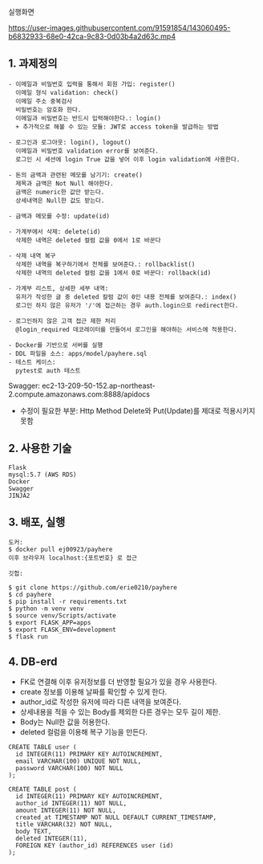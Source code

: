 실행화면

https://user-images.githubusercontent.com/91591854/143060495-b6832933-68e0-42ca-9c83-0d03b4a2d63c.mp4




## 1. 과제정의

```
- 이메일과 비밀번호 입력을 통해서 회원 가입: register()
  이메일 형식 validation: check()
  이메일 주소 중복검사
  비밀번호는 암호화 한다.
  이메일과 비밀번호는 반드시 입력해야한다.: login()
  + 추가적으로 해볼 수 있는 모듈: JWT로 access token을 발급하는 방법

- 로그인과 로그아웃: login(), logout()
  이메일과 비밀번호 validation error를 보여준다.
  로그인 시 세션에 login True 값을 넣어 이후 login validation에 사용한다.

- 돈의 금액과 관련된 메모를 남기기: create()
  제목과 금액은 Not Null 해야한다.
  금액은 numeric한 값만 받는다.
  상세내역은 Null한 값도 받는다.

- 금액과 메모를 수정: update(id)

- 가계부에서 삭제: delete(id)
  삭제한 내역은 deleted 컬럼 값을 0에서 1로 바꾼다

- 삭제 내역 복구
  삭제한 내역을 복구하기에서 전체를 보여준다.: rollbacklist()
  삭제한 내역의 deleted 컬럼 값을 1에서 0로 바꾼다: rollback(id)

- 가계부 리스트, 상세한 세부 내역:
  유저가 작성한 글 중 deleted 칼럼 값이 0인 내용 전체를 보여준다.: index()
  로그인 하지 않은 유저가 '/'에 접근하는 경우 auth.login으로 redirect한다.

- 로그인하지 않은 고객 접근 제한 처리
  @login_required 데코레이터를 만들어서 로그인을 해야하는 서비스에 적용한다.

- Docker를 기반으로 서버를 실행
- DDL 파일을 소스: apps/model/payhere.sql
- 테스트 케이스:
  pytest로 auth 테스트
```

Swagger:  ec2-13-209-50-152.ap-northeast-2.compute.amazonaws.com:8888/apidocs
* 수정이 필요한 부분: Http Method Delete와 Put(Update)를 제대로 적용시키지 못함


## 2. 사용한 기술

```
Flask
mysql:5.7 (AWS RDS)
Docker
Swagger
JINJA2
```


## 3. 배포, 실행

```
도커: 
$ docker pull ej00923/payhere
이후 브라우저 localhost:{포트번호} 로 접근

깃헙:

$ git clone https://github.com/erie0210/payhere
$ cd payhere
$ pip install -r requirements.txt
$ python -m venv venv
$ source venv/Scripts/activate
$ export FLASK_APP=apps
$ export FLASK_ENV=development
$ flask run
```


## 4. DB-erd

* FK로 연결해 이후 유저정보를 더 반영할 필요가 있을 경우 사용한다.
* create 정보를 이용해 날짜를 확인할 수 있게 한다.
* author_id로 작성한 유저에 따라 다른 내역을 보여준다.
* 상세내용을 적을 수 있는 Body를 제외한 다른 경우는 모두 길이 제한.
* Body는 Null한 값을 허용한다.
* deleted 컬럼을 이용해 복구 기능을 만든다.

```
CREATE TABLE user (
  id INTEGER(11) PRIMARY KEY AUTOINCREMENT,
  email VARCHAR(100) UNIQUE NOT NULL,
  password VARCHAR(100) NOT NULL
);

CREATE TABLE post (
  id INTEGER(11) PRIMARY KEY AUTOINCREMENT,
  author_id INTEGER(11) NOT NULL,
  amount INTEGER(11) NOT NULL,
  created_at TIMESTAMP NOT NULL DEFAULT CURRENT_TIMESTAMP,
  title VARCHAR(32) NOT NULL,
  body TEXT,
  deleted INTEGER(11),
  FOREIGN KEY (author_id) REFERENCES user (id)
);
```










